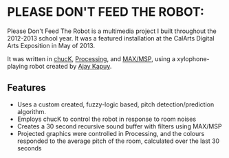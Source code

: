 # PLEASE DON'T FEED THE ROBOT: 

Please Don't Feed The Robot is a multimedia project I built throughout the 2012-2013 school year. It was a featured installation at the CalArts Digital Arts Exposition in May of 2013. 

It was written in [chucK](http://chuck.cs.princeton.edu/), [Processing](http://www.processing.org/), and [MAX/MSP](http://cycling74.com/products/max/), using a xylophone-playing robot created by [Ajay Kapuy](http://www.ajaykapur.com/). 

## Features

* Uses a custom created, fuzzy-logic based, pitch detection/prediction algorithm.
* Employs chucK to control the robot in response to room noises
* Creates a 30 second recursive sound buffer with filters using MAX/MSP
* Projected graphics were controlled in Processing, and the colours responded to the average pitch of the room, calculated over the last 30 seconds